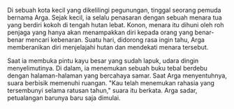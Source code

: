 Di sebuah kota kecil yang dikelilingi pegunungan, tinggal seorang pemuda bernama Arga. Sejak kecil, ia selalu penasaran dengan sebuah menara tua yang berdiri kokoh di tengah hutan lebat. Konon, menara itu dihuni oleh roh penjaga yang hanya akan menampakkan diri kepada orang yang benar-benar mencari kebenaran. Suatu hari, didorong rasa ingin tahu, Arga memberanikan diri menjelajahi hutan dan mendekati menara tersebut.  

Saat ia membuka pintu kayu besar yang sudah lapuk, udara dingin menyelimutinya. Di dalam, ia menemukan sebuah buku tebal berdebu dengan halaman-halaman yang bercahaya samar. Saat Arga menyentuhnya, suara berbisik memenuhi ruangan. "Kau telah menemukan rahasia yang tersembunyi selama ratusan tahun," suara itu berkata. Arga sadar, petualangan barunya baru saja dimulai.
